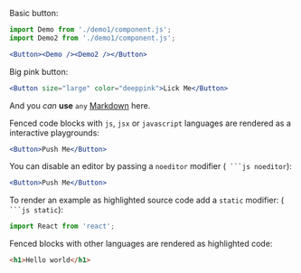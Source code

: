 Basic button:

```jsx
import Demo from './demo1/component.js';
import Demo2 from './demo1/component.js';

<Button><Demo /><Demo2 /></Button>
```

Big pink button:

```jsx
<Button size="large" color="deeppink">Lick Me</Button>
```

And you *can* **use** `any` [Markdown](http://daringfireball.net/projects/markdown/) here.

Fenced code blocks with `js`, `jsx` or `javascript` languages are rendered as a interactive playgrounds:

```jsx
<Button>Push Me</Button>
```

You can disable an editor by passing a `noeditor` modifier (```` ```js noeditor````):

```jsx noeditor
<Button>Push Me</Button>
```

To render an example as highlighted source code add a `static` modifier: (```` ```js static````):

```js static
import React from 'react';
```

Fenced blocks with other languages are rendered as highlighted code:

```html
<h1>Hello world</h1>
```
